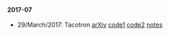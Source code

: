 #### 2017-07

* 29/March/2017: Tacotron [arXiv](https://arxiv.org/abs/1703.10135) [code1](https://github.com/Kyubyong/tacotron) [code2](https://github.com/barronalex/Tacotron) [notes](https://github.com/gcunhase/PaperNotes/blob/master/notes/tacotron.md)


